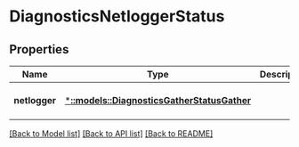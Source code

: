 # DiagnosticsNetloggerStatus

## Properties
Name | Type | Description | Notes
------------ | ------------- | ------------- | -------------
**netlogger** | [***::models::DiagnosticsGatherStatusGather**](DiagnosticsGatherStatusGather.md) |  | [optional] [default to null]

[[Back to Model list]](../README.md#documentation-for-models) [[Back to API list]](../README.md#documentation-for-api-endpoints) [[Back to README]](../README.md)


